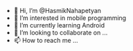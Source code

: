 - 👋 Hi, I’m @HasmikNahapetyan
- 👀 I’m interested in mobile programming
- 🌱 I’m currently learning Android
- 💞️ I’m looking to collaborate on ...
- 📫 How to reach me ...

<!---
HasmikNahapetyan/HasmikNahapetyan is a ✨ special ✨ repository because its `README.md` (this file) appears on your GitHub profile.
You can click the Preview link to take a look at your changes.
--->
